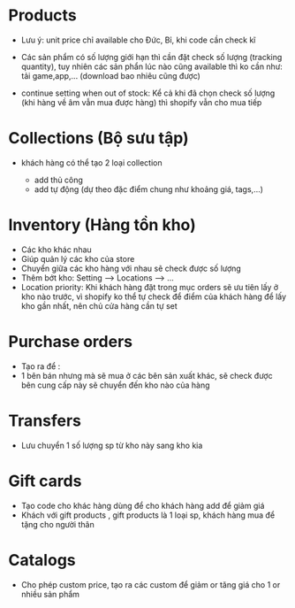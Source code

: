 # Products

- Lưu ý: unit price chỉ available cho Đức, Bỉ, khi code cần check kĩ

- Các sản phẩm có số lượng giới hạn thì cần đặt check số lượng (tracking quantity), tuy nhiên các sản phẩn lúc nào cũng available thì ko cần như: tải game,app,... (download bao nhiêu cũng được)

- continue setting when out of stock: Kể cả khi đã chọn check số lượng (khi hàng về âm vẫn mua được hàng) thì shopify vẫn cho mua tiếp

# Collections (Bộ sưu tập)

- khách hàng có thể tạo 2 loại collection

  - add thủ công
  - add tự động (dự theo đặc điểm chung như khoảng giá, tags,...)

# Inventory (Hàng tồn kho)

- Các kho khác nhau
- Giúp quản lý các kho của store
- Chuyển giữa các kho hàng với nhau sẽ check được số lượng
- Thêm bớt kho: Setting --> Locations --> ...
- Location priority: Khi khách hàng đặt trong mục orders sẽ ưu tiên lấy ở kho nào trước, vì shopify ko thể tự check để điểm của khách hàng để lấy kho gần nhất, nên chủ cửa hàng cần tự set

# Purchase orders

- Tạo ra để :
- 1 bên bán nhưng mà sẽ mua ở các bên sản xuất khác, sẽ check được bên cung cấp này sẽ chuyển đến kho nào của hàng

# Transfers

- Lưu chuyển 1 số lượng sp từ kho này sang kho kia

# Gift cards

- Tạo code cho khác hàng dùng để cho khách hàng add để giảm giá
- Khách với gift products , gift products là 1 loại sp, khách hàng mua để tặng cho người thân

# Catalogs

- Cho phép custom price, tạo ra các custom để giảm or tăng giá cho 1 or nhiều sản phẩm
